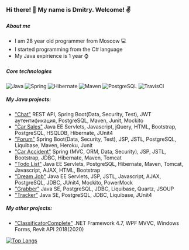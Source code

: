 ### Hi there! 👋 My name is Dmitry. Welcome! ✌️

##### About me
- I am 28 year old programmer from Moscow 💻
- I started programming from the C# language
- My Java expirience is 1 year ⌚

##### Core technologies
![Java](https://img.shields.io/badge/Java-%3E%3D8-orange)
![Spring](https://img.shields.io/badge/Spring-%3E%3D5.0-yellowgreen)
![Hibernate](https://img.shields.io/badge/Hibernate-%3E%3D5.0-yellow)
![Maven](https://img.shields.io/badge/Maven-3-red)
![PostgreSQL](https://img.shields.io/badge/PostgreSQL-%3E%3D9-blue)
![TravisCI](https://img.shields.io/badge/Travis-CI-brightgreen)

##### My Java projects:

- ["Chat"](https://github.com/EDGE775/job4j_chat) REST API, Spring Boot(Data, Security, Test), JWT аутентификация, PostgreSQL, Maven, Junit, Mockito
- ["Car Sales"](https://github.com/EDGE775/job4j_cars) Java EE Servlets, Javascript, jQuery, HTML, Bootstrap, PostgreSQL, HSQLDB, Hibernate, JUnit4
- ["Forum"](https://github.com/EDGE775/job4j_forum) Spring Boot(Data, Security, Test), JSP, JSTL, PostgreSQL, Liquibase, Maven, Heroku, Junit
- ["Car Accident"](https://github.com/EDGE775/job4j_car_accident) Spring (MVC, ORM, Data, Security), JSP, JSTL, Bootstrap, JDBC, Hibernate, Maven, Tomcat
- ["Todo List"](https://github.com/EDGE775/job4j_todo) Java EE Servlets, PostgreSQL, Hibernate, Maven, Tomcat, Javascript, AJAX, HTML, Bootstrap
- ["Dream Job"](https://github.com/EDGE775/job4j_dreamjob) Java EE Servlets, JSP, JSTL, Javascript, AJAX, PostgreSQL, JDBC, JUnit4, Mockito, PowerMock
- ["Grabber"](https://github.com/EDGE775/job4j_grabber) Java SE, PostgreSQL, JDBC, Liquibase, Quartz, JSOUP
- ["Tracker"](https://github.com/EDGE775/job4j_tracker) Java SE, PostgreSQL, JDBC, Liquibase, JUnit4

##### My other projects:

- ["ClassificatorComplete"](https://github.com/EDGE775/ClassificatorComplete) .NET Framework 4.7, WPF MVVC, Windows Forms, Revit API 2018(2020)

[![Top Langs](https://github-readme-stats.vercel.app/api/top-langs/?username=EDGE775&layout=compact)](https://github.com/EDGE775/github-readme-stats)
